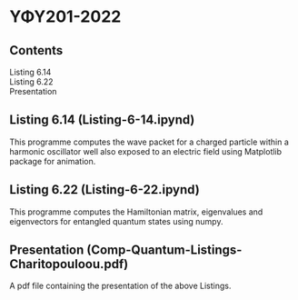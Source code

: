 # ΥΦΥ201-2022

## Contents

Listing 6.14 \
Listing 6.22 \
Presentation

## Listing 6.14 (Listing-6-14.ipynd)

This programme computes the wave packet for a charged particle within
a harmonic oscillator well also exposed to an electric field using Matplotlib package for
animation.

## Listing 6.22 (Listing-6-22.ipynd)

This programme computes the Hamiltonian matrix, eigenvalues and eigenvectors for
entangled quantum states using numpy.

## Presentation (Comp-Quantum-Listings-Charitopouloou.pdf)

A pdf file containing the presentation of the above Listings.
